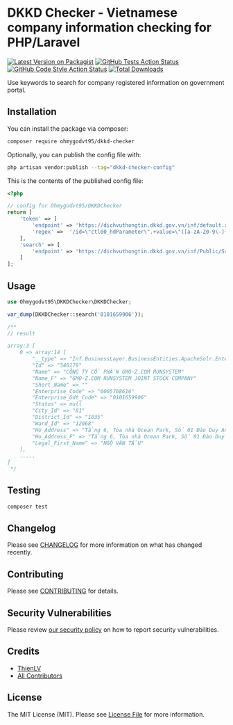 # DKKD Checker - Vietnamese company information checking for PHP/Laravel

[![Latest Version on Packagist](https://img.shields.io/packagist/v/ohmygodvt95/dkkd-checker.svg?style=flat-square)](https://packagist.org/packages/ohmygodvt95/dkkd-checker)
[![GitHub Tests Action Status](https://img.shields.io/github/workflow/status/ohmygodvt95/dkkd-checker/run-tests?label=tests)](https://github.com/ohmygodvt95/dkkd-checker/actions?query=workflow%3Arun-tests+branch%3Amain)
[![GitHub Code Style Action Status](https://img.shields.io/github/workflow/status/ohmygodvt95/dkkd-checker/Fix%20PHP%20code%20style%20issues?label=code%20style)](https://github.com/ohmygodvt95/dkkd-checker/actions?query=workflow%3A"Fix+PHP+code+style+issues"+branch%3Amain)
[![Total Downloads](https://img.shields.io/packagist/dt/ohmygodvt95/dkkd-checker.svg?style=flat-square)](https://packagist.org/packages/ohmygodvt95/dkkd-checker)


Use keywords to search for company registered information on government portal.

## Installation

You can install the package via composer:

```bash
composer require ohmygodvt95/dkkd-checker
```

Optionally, you can publish the config file with:

```bash
php artisan vendor:publish --tag="dkkd-checker-config"
```

This is the contents of the published config file:

```php
<?php

// config for Ohmygodvt95/DKKDChecker
return [
    'token' => [
        'endpoint' => 'https://dichvuthongtin.dkkd.gov.vn/inf/default.aspx',
        'regex' =>  '/id=\"ctl00_hdParameter\".+value=\"([a-zA-Z0-9\-]+)\"/m'
    ],
    'search' => [
        'endpoint' => 'https://dichvuthongtin.dkkd.gov.vn/inf/Public/Srv.aspx/GetSearch'
    ]
];
```

## Usage

```php
use Ohmygodvt95\DKKDChecker\DKKDChecker;

var_dump(DKKDChecker::search('0101659906'));

/** 
// result

array:3 [
    0 => array:14 [
        "__type" => "Inf.BusinessLayer.BusinessEntities.ApacheSolr.Enterprise"
        "Id" => "540179"
        "Name" => "CÔNG TY CỔ PHẦN GMO-Z.COM RUNSYSTEM"
        "Name_F" => "GMO-Z.COM RUNSYSTEM JOINT STOCK COMPANY"
        "Short_Name" => ""
        "Enterprise_Code" => "0005768616"
        "Enterprise_Gdt_Code" => "0101659906"
        "Status" => null
        "City_Id" => "81"
        "District_Id" => "1035"
        "Ward_Id" => "12068"
        "Ho_Address" => "Tầng 6, Tòa nhà Ocean Park, Số 01 Đào Duy Anh, Phường Phương Mai, Quận Đống Đa, Thành phố Hà Nội, Việt Nam"
        "Ho_Address_F" => "Tầng 6, Tòa nhà Ocean Park, Số 01 Đào Duy Anh, Phường Phương Mai, Quận Đống Đa, Hà Nội, Vietnam"
        "Legal_First_Name" => "NGÔ VĂN TẨU"
    ],
    .....
]
 */
```

## Testing

```bash
composer test
```

## Changelog

Please see [CHANGELOG](CHANGELOG.md) for more information on what has changed recently.

## Contributing

Please see [CONTRIBUTING](CONTRIBUTING.md) for details.

## Security Vulnerabilities

Please review [our security policy](../../security/policy) on how to report security vulnerabilities.

## Credits

- [ThienLV](https://github.com/ohmygodvt95)
- [All Contributors](../../contributors)

## License

The MIT License (MIT). Please see [License File](LICENSE.md) for more information.
